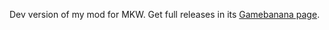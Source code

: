 Dev version of my mod for MKW. Get full releases in its [Gamebanana page](https://gamebanana.com/mods/580962).
